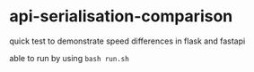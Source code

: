 # api-serialisation-comparison
quick test to demonstrate speed differences in flask and fastapi 

able to run by using `bash run.sh`
